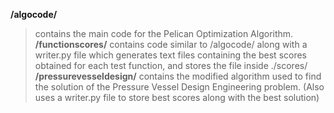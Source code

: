 **/algocode/** 
  > contains the main code for the Pelican Optimization Algorithm.
**/functionscores/**
  > contains code similar to /algocode/ along with a writer.py file which generates text files containing the best scores obtained for each test function, and stores the file inside ./scores/
**/pressurevesseldesign/**
  > contains the modified algorithm used to find the solution of the Pressure Vessel Design Engineering problem. (Also uses a writer.py file to store best scores along with the best solution)
